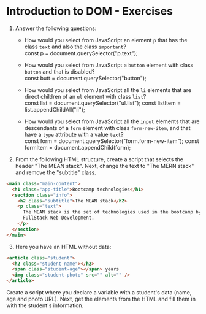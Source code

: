# Introduction to DOM - Exercises

1. Answer the following questions:

   - How would you select from JavaScript an element `p` that has the class `text` and also the class `important`?<br>
      const p = document.querySelector("p.text");

   - How would you select from JavaScript a `button` element with class `button` and that is disabled?<br>
      const butt = document.querySelector("button");

   - How would you select from JavaScript all the `li` elements that are direct children of an `ul` element with class `list`?<br>
      const list = document.querySelector("ul.list");
      const listItem = list.appendChildAll("li");

   - How would you select from JavaScript all the `input` elements that are descendants of a `form` element with class `form-new-item`, and that have a `type` attribute with a value `text`?<br>
      const form = document.querySelector("form.form-new-item");
      const formItem = document.appendChild(form);

2. From the following HTML structure, create a script that selects the header "The MEAN stack". Next, change the text to "The MERN stack" and remove the "subtitle" class.

```html
<main class="main-content">
  <h1 class="app-title">Bootcamp technologies</h1>
  <section class="info">
    <h2 class="subtitle">The MEAN stack</h2>
    <p class="text">
      The MEAN stack is the set of technologies used in the bootcamp by
      FullStack Web Development.
    </p>
  </section>
</main>
```

3. Here you have an HTML without data:

```html
<article class="student">
  <h2 class="student-name"></h2>
  <span class="student-age"></span> years
  <img class="student-photo" src="" alt="" />
</article>
```

Create a script where you declare a variable with a student's data
(name, age and photo URL). Next, get the elements from the HTML
and fill them in with the student's information.